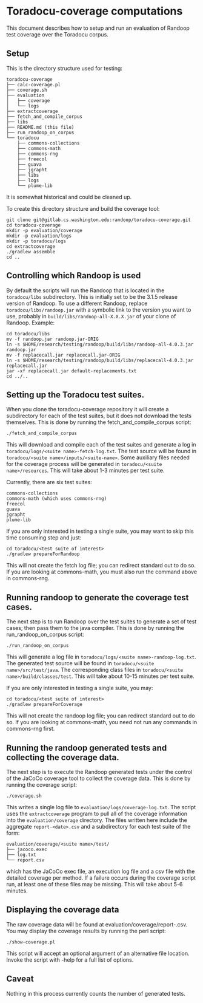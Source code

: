 # Toradocu-coverage computations

This document describes how to setup and run an evaluation of Randoop test
coverage over the Toradocu corpus.


## Setup

This is the directory structure used for testing:
```
toradocu-coverage
├── calc-coverage.pl
├── coverage.sh
├── evaluation
│   ├── coverage
│   └── logs
├── extractcoverage
├── fetch_and_compile_corpus
├── libs
├── README.md (this file)
├── run_randoop_on_corpus
└── toradocu
    ├── commons-collections
    ├── commons-math
    ├── commons-rng
    ├── freecol
    ├── guava
    ├── jgrapht
    ├── libs
    ├── logs
    └── plume-lib
```
It is somewhat historical and could be cleaned up.

To create this directory structure and build the coverage tool:
```
git clone git@gitlab.cs.washington.edu:randoop/toradocu-coverage.git
cd toradocu-coverage
mkdir -p evaluation/coverage
mkdir -p evaluation/logs
mkdir -p toradocu/logs
cd extractcoverage
./gradlew assemble
cd ..
```


## Controlling which Randoop is used

By default the scripts will run the Randoop that is located in the
`toradocu/libs` subdirectory.
This is initially set to be the 3.1.5 release version of Randoop.
To use a different Randoop, replace `toradocu/libs/randoop.jar` with a
symbolic link to the version you want to use, probably in
`build/libs/randoop-all-X.X.X.jar` of your clone of Randoop.  Example:
```
cd toradocu/libs
mv -f randoop.jar randoop.jar-ORIG
ln -s $HOME/research/testing/randoop/build/libs/randoop-all-4.0.3.jar randoop.jar
mv -f replacecall.jar replacecall.jar-ORIG
ln -s $HOME/research/testing/randoop/build/libs/replacecall-4.0.3.jar replacecall.jar
jar -xf replacecall.jar default-replacements.txt
cd ../..
```


## Setting up the Toradocu test suites.

When you clone the toradocu-coverage repository it will create a subdirectory
for each of the test suites, but it does not download the tests themselves.
This is done by running the fetch_and_compile_corpus script:
```
./fetch_and_compile_corpus
```
This will download and compile each of the test suites and generate a log in
`toradocu/logs/<suite name>-fetch-log.txt`.  The test source will be found in
`toradocu/<suite name>/inputs/<suite-name>`.  Some auxiliary files needed for
the coverage process will be generated in `toradocu/<suite name>/resources`.
This will take about 1-3 minutes per test suite.

Currently, there are six test suites:
```
commons-collections
commons-math (which uses commons-rng)
freecol
guava
jgrapht
plume-lib
```

If you are only interested in testing a single suite, you may want to skip this
time consuming step and just:
```
cd toradocu/<test suite of interest>
./gradlew prepareForRandoop
```
This will not create the fetch log file; you can redirect standard out to do so.
If you are looking at commons-math, you must also run the command above in
commons-rng.


## Running randoop to generate the coverage test cases.

The next step is to run Randoop over the test suites to generate a set of test
cases; then pass them to the java compiler.  This is done by running the
run_randoop_on_corpus script:
```
./run_randoop_on_corpus
```
This will generate a log file in `toradocu/logs/<suite name>-randoop-log.txt`.
The generated test source will be found in `toradocu/<suite name>/src/test/java`.
The corresponding class files in `toradocu/<suite name>/build/classes/test`.
This will take about 10-15 minutes per test suite.

If you are only interested in testing a single suite, you may:
```
cd toradocu/<test suite of interest>
./gradlew prepareForCoverage
```
This will not create the randoop log file; you can redirect standard out to do so.
If you are looking at commons-math, you need not run any commands in commons-rng
first.


## Running the randoop generated tests and collecting the coverage data.

The next step is to execute the Randoop generated tests under the control of the
JaCoCo coverage tool to collect the coverage data.  This is done by running the
coverage script:
```
./coverage.sh
```
This writes a single log file to `evaluation/logs/coverage-log.txt`.
The script uses the `extractcoverage` program to pull all of the coverage
information into the `evaluation/coverage` directory.  The files written here
include the
aggregate `report-<date>.csv` and a subdirectory for each test suite of
the form:
```
evaluation/coverage/<suite name>/test/
├── jacoco.exec
├── log.txt
└── report.csv
```
which has the JaCoCo exec file, an execution log file and a csv file with the
detailed coverage per method.  If a failure occurs during the coverage script
run, at least one of these files may be missing.
This will take about 5-6 minutes.


## Displaying the coverage data

The raw coverage data will be found at evaluation/coverage/report-<date>.csv.
You may display the coverage results by running the perl script:
```
./show-coverage.pl
```
This script will accept an optional argument of an alternative file location.
Invoke the script with -help for a full list of options.


## Caveat

Nothing in this process currently counts the number of generated tests.
